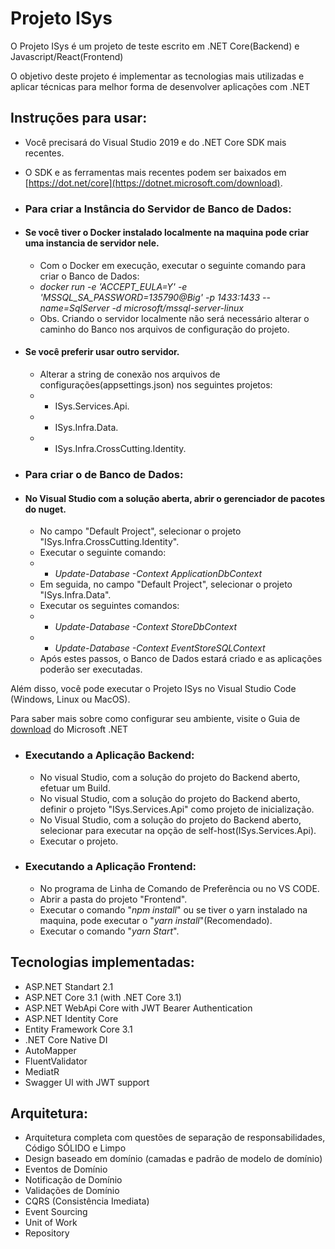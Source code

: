 Projeto ISys
=====================
O Projeto ISys é um projeto de teste escrito em .NET Core(Backend) e Javascript/React(Frontend)

O objetivo deste projeto é implementar as tecnologias mais utilizadas e aplicar técnicas para melhor forma de desenvolver aplicações com .NET


## Instruções para usar:
 - Você precisará do Visual Studio 2019 e do .NET Core SDK mais recentes.
 - O SDK e as ferramentas mais recentes podem ser baixados em [https://dot.net/core](https://dotnet.microsoft.com/download).
- ### Para criar a Instância do Servidor de Banco de Dados:
 - #### Se você tiver o Docker instalado localmente na maquina pode criar uma instancia de servidor nele.
    * Com o Docker em execução, executar o seguinte comando para criar o Banco de Dados:
    * *docker run -e 'ACCEPT_EULA=Y' -e 'MSSQL_SA_PASSWORD=135790@Big' -p 1433:1433 --name=SqlServer -d microsoft/mssql-server-linux*
     * Obs. Criando o servidor localmente não será necessário alterar o caminho do Banco nos arquivos de configuração do projeto.
 - #### Se você preferir usar outro servidor.
    * Alterar a string de conexão nos arquivos de configurações(appsettings.json) nos seguintes projetos:
     - * ISys.Services.Api.
     - * ISys.Infra.Data.
     - * ISys.Infra.CrossCutting.Identity.
     
- ### Para criar o de Banco de Dados:
 - #### No Visual Studio com a solução aberta, abrir o gerenciador de pacotes do nuget.
    * No campo "Default Project", selecionar o projeto "ISys.Infra.CrossCutting.Identity".
    * Executar o seguinte comando:
     - * *Update-Database -Context ApplicationDbContext*
    * Em seguida, no campo "Default Project", selecionar o projeto "ISys.Infra.Data".
    * Executar os seguintes comandos:
     - * *Update-Database -Context StoreDbContext*
     - * *Update-Database -Context EventStoreSQLContext*
    * Após estes passos, o Banco de Dados estará criado e as aplicações poderão ser executadas.

Além disso, você pode executar o Projeto ISys no Visual Studio Code (Windows, Linux ou MacOS).

Para saber mais sobre como configurar seu ambiente, visite o Guia de [download](https://dotnet.microsoft.com/download) do Microsoft .NET

- ### Executando a Aplicação Backend:
  - No visual Studio, com a solução do projeto do Backend aberto, efetuar um Build.
  - No visual Studio, com a solução do projeto do Backend aberto, definir o projeto "ISys.Services.Api" como projeto de inicialização.
  - No Visual Studio, com a solução do projeto do Backend aberto, selecionar para executar na opção de self-host(ISys.Services.Api).
  - Executar o projeto.
- ### Executando a Aplicação Frontend:
  - No programa de Linha de Comando de Preferência ou no VS CODE.
  - Abrir a pasta do projeto "Frontend".
  - Executar o comando "*npm install*" ou se tiver o yarn instalado na maquina, pode executar o "*yarn install*"(Recomendado).
  - Executar o comando "*yarn Start*".

## Tecnologias implementadas:

- ASP.NET Standart 2.1
- ASP.NET Core 3.1 (with .NET Core 3.1)
- ASP.NET WebApi Core with JWT Bearer Authentication
- ASP.NET Identity Core
- Entity Framework Core 3.1
- .NET Core Native DI
- AutoMapper
- FluentValidator
- MediatR
- Swagger UI with JWT support

## Arquitetura:

- Arquitetura completa com questões de separação de responsabilidades, Código SÓLIDO e Limpo
- Design baseado em domínio (camadas e padrão de modelo de domínio)
- Eventos de Domínio
- Notificação de Domínio
- Validações de Domínio
- CQRS (Consistência Imediata)
- Event Sourcing
- Unit of Work
- Repository

